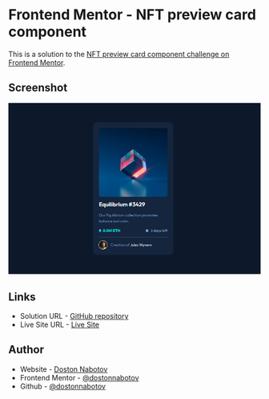 # Frontend Mentor - NFT preview card component

This is a solution to the [NFT preview card component challenge on Frontend Mentor](https://www.frontendmentor.io/challenges/nft-preview-card-component-SbdUL_w0U).

## Screenshot

![Screenshot for the NFT preview card component coding challenge](./images/screenshot/screenshot.png)

## Links

- Solution URL -  [GitHub repository](https://github.com/dostonnabotov/nft-preview-card-component/)
- Live Site URL - [Live Site](https://dostonnabotov.github.io/nft-preview-card-component/)

## Author

- Website - [Doston Nabotov](https://www.dostonnabotov.netlify.com)
- Frontend Mentor - [@dostonnabotov](https://www.frontendmentor.io/profile/dostonnabotov)
- Github - [@dostonnabotov](https://www.github.com/dostonnabotov)
